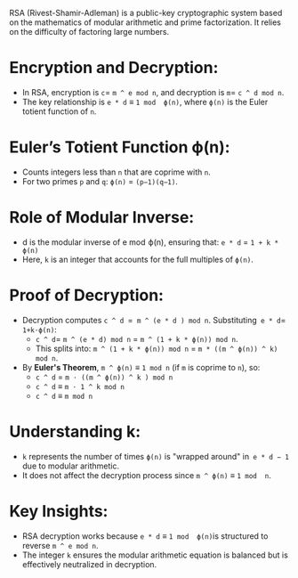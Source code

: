
RSA (Rivest-Shamir-Adleman) is a public-key cryptographic system based on the mathematics of modular arithmetic and prime factorization. It relies on the difficulty of factoring large numbers.

#  **Encryption and Decryption**:

- In RSA, encryption is `c`= `m ^ e mod n`, and decryption is `m`= `c ^ d mod n`.
- The key relationship is `e * d` ≡ `1 mod  ϕ(n)`, where `ϕ(n)`  is  the Euler totient function of `n`.
# **Euler’s Totient Function ϕ(n)**:

- Counts integers less than `n` that are coprime with `n`.
- For two primes `p` and `q`: `ϕ(n)` = `(p−1)(q−1)`.
# **Role of Modular Inverse**:

- d is the modular inverse of e mod  ϕ(n), ensuring that: 
  `e * d` = `1 + k * ϕ(n)`
- Here, `k` is an integer that accounts for the full multiples of `ϕ(n)`.
# **Proof of Decryption**:

- Decryption computes `c ^ d `=` m ^ (e * d ) mod n`. Substituting` e * d`= `1+k⋅ϕ(n)`: 
  - `c ^ d`= `m ^ (e * d) mod n` = `m ^ (1 + k * ϕ(n)) mod n`.
  - This splits into: `m ^ (1 + k * ϕ(n)) mod n`  = `m * ((m ^ ϕ(n)) ^ k) mod n`.
- By **Euler's Theorem**, `m ^ ϕ(n)` ≡ `1 mod n` (if `m` is coprime to `n`), so:
  - `c ^ d` = `m ⋅ ((m ^ ϕ(n)) ^ k ) mod n`
  - `c ^ d` ≡ `m ⋅ 1 ^ k mod n` 
  - `c ^ d` ≡ `m mod n`
# **Understanding k**:

- `k` represents the number of times `ϕ(n)` is "wrapped around" in` e * d − 1` due to modular arithmetic.
- It does not affect the decryption process since `m ^ ϕ(n)` ≡ `1 mod  n`.
# **Key Insights**:

- RSA decryption works because `e * d` ≡ `1 mod  ϕ(n)`is structured to reverse `m ^ e mod n`. 
- The integer `k` ensures the modular arithmetic equation is balanced but is effectively neutralized in decryption.
